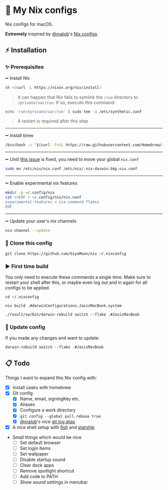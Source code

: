 # 🌺 My Nix configs
Nix configs for macOS.

**Extremely** inspired by [@malob](https://github.com/malob)'s [Nix configs](https://github.com/malob/nixpkgs).

## ⚡️ Installation
### ✨ Prerequisites
➖ Install Nix
```sh
sh <(curl -L https://nixos.org/nix/install)
```

> It can happen that Nix fails to symlink the `/run` directory to `/private/var/run`. If so, execute this command:
```sh
echo 'run\tprivate/var/run' | sudo tee -a /etc/synthetic.conf
```
> A restart is required after this step

---
➖ Install brew
```sh
/bin/bash -c "$(curl -fsSL https://raw.githubusercontent.com/Homebrew/install/HEAD/install.sh)"
```

---
➖ Until [this issue](https://github.com/LnL7/nix-darwin/issues/149) is fixed, you need to move your global `nix.conf`
```sh
sudo mv /etc/nix/nix.conf /etc/nix/.nix-darwin.bkp.nix.conf
```

---
➖ Enable experimental nix features
```sh
mkdir -p ~/.config/nix
cat <<EOF > ~/.config/nix/nix.conf
experimental-features = nix-command flakes
EOF
```
---
➖ Update your user's nix channels
```sh
nix-channel --update
```

### 📁 Clone this config
```
git clone https://github.com/GiyoMoon/nix ~/.nixconfig
```

### ▶️ First time build
You only need to execute these commands a single time. Make sure to restart your shell after this, or maybe even log out and in again for all configs to be applied.
```
cd ~/.nixconfig
```
```
nix build .#darwinConfigurations.JasisMacBook.system
```
```
./result/sw/bin/darwin-rebuild switch --flake .#JasisMacBook
```

### 🔁 Update config
If you made any changes and want to update:
```
darwin-rebuild switch --flake .#JasisMacBook
```

## 📋 Todo
Things I want to expand this Nix config with:
- [x] Install casks with homebrew
- [x] Git config
  - [x] Name, email, signingKey etc.
  - [x] Aliases
  - [x] Configure a work directory
  - [x] `git config --global pull.rebase true`
  - [x] [@malob](https://github.com/malob)'s nice [git log alias](https://github.com/malob/nixpkgs/blob/46a480cd1edf687df81c1d5f0f2b8de8f15a5154/home/git-aliases.nix#L47)
- [x] A nice shell setup with [fish](https://fishshell.com/) and [starship](https://starship.rs/)
- Small things which would be nice
  - [ ] Set default browser
  - [ ] Set login items
  - [ ] Set wallpaper
  - [ ] Disable startup sound
  - [ ] Clear dock apps
  - [ ] Remove spotlight shortcut
  - [ ] Add code to PATH
  - [ ] Show sound settings in menubar